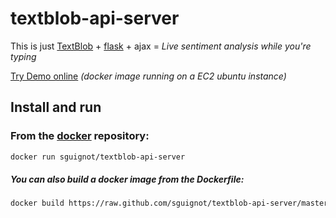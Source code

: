 textblob-api-server
===================

This is just [TextBlob](https://github.com/sloria/TextBlob) + [flask](https://github.com/mitsuhiko/flask) + ajax = *Live sentiment analysis while you're typing*

[Try Demo online](http://textblob-api-1743413701.us-east-1.elb.amazonaws.com) *(docker image running on a EC2 ubuntu instance)*

## Install and run

### From the [docker](http://docker.io) repository:
```bash
docker run sguignot/textblob-api-server
```

##### You can also build a docker image from the Dockerfile:
```bash
docker build https://raw.github.com/sguignot/textblob-api-server/master/Dockerfile
```
